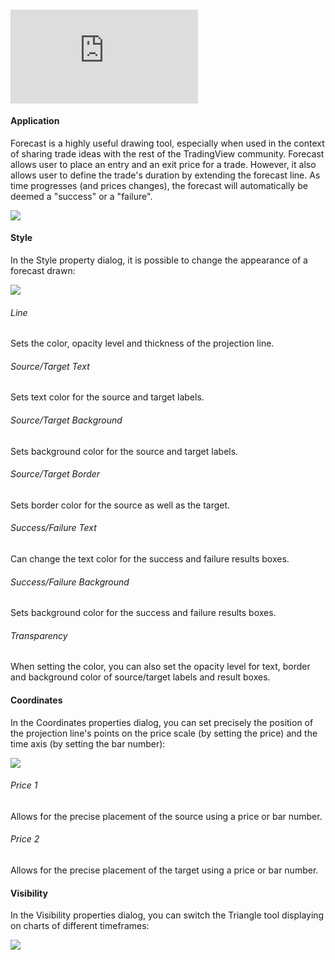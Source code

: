 #### <iframe src="https://www.youtube.com/embed/s0sB7yBO9CI?&amp;wmode=opaque" frameborder="0" allowfullscreen=""></iframe>

#### Application

Forecast is a highly useful drawing tool, especially when used in the context of sharing trade ideas with the rest of the TradingView community. Forecast allows user to place an entry and an exit price for a trade. However, it also allows user to define the trade's duration by extending the forecast line. As time progresses (and prices changes), the forecast will automatically be deemed a "success" or a "failure".

![](https://s3.amazonaws.com/cdn.freshdesk.com/data/helpdesk/attachments/production/43525296985/original/YlO8aiZS9_zoVHr-Vor1WDDwdK7Lxf8UuQ.png?1732457258)

#### Style

In the Style property dialog, it is possible to change the appearance of a forecast drawn:

![](https://s3.amazonaws.com/cdn.freshdesk.com/data/helpdesk/attachments/production/43525297067/original/r9y9J0WaYw4Uj6EenSECiAp-w2FNTMdj9A.png?1732457332)

  

###### Line

Sets the color, opacity level and thickness of the projection line.

###### Source/Target Text

Sets text color for the source and target labels.

###### Source/Target Background

Sets background color for the source and target labels.

###### Source/Target Border

Sets border color for the source as well as the target.

###### Success/Failure Text

Can change the text color for the success and failure results boxes.

###### Success/Failure Background

Sets background color for the success and failure results boxes.

###### Transparency

When setting the color, you can also set the opacity level for text, border and background color of source/target labels and result boxes.

#### Coordinates

In the Coordinates properties dialog, you can set precisely the position of the projection line's points on the price scale (by setting the price) and the time axis (by setting the bar number):

![](https://s3.amazonaws.com/cdn.freshdesk.com/data/helpdesk/attachments/production/43525297050/original/3DRDy3fS9e5SHMVIlvvZY6QHVP-A6tAKvA.png?1732457320)

###### Price 1

Allows for the precise placement of the source using a price or bar number.

###### Price 2

Allows for the precise placement of the target using a price or bar number.

#### Visibility

In the Visibility properties dialog, you can switch the Triangle tool displaying on charts of different timeframes:

**![](https://s3.amazonaws.com/cdn.freshdesk.com/data/helpdesk/attachments/production/43525297109/original/YmWPnsrQ7TTYxNn2eJNHtzPUDKvyIjttYw.png?1732457348)**